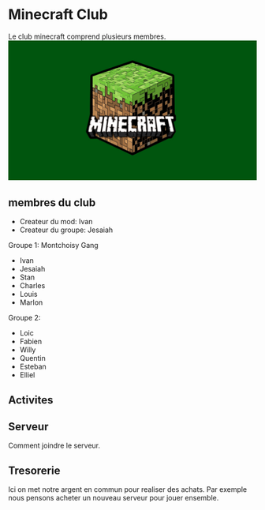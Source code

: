 # Minecraft Club

Le club minecraft comprend plusieurs membres.
![minecraft block](images/minecraft_block.jpg)

## membres du club

- Createur du mod: Ivan
- Createur du groupe: Jesaiah

Groupe 1: Montchoisy Gang
- Ivan
- Jesaiah
- Stan
- Charles
- Louis
- Marlon

Groupe 2:
- Loic
- Fabien
- Willy
- Quentin
- Esteban
- Elliel

## Activites


## Serveur

Comment joindre le serveur.

## Tresorerie

Ici on met notre argent en commun pour realiser des achats.
Par exemple nous pensons acheter un nouveau serveur pour jouer ensemble.